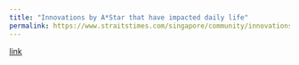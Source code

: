 ```yaml
---
title: "Innovations by A*Star that have impacted daily life"
permalink: https://www.straitstimes.com/singapore/community/innovations-by-astar-that-have-impacted-daily-life
---
```

[link](https://www.straitstimes.com/singapore/community/innovations-by-astar-that-have-impacted-daily-life)